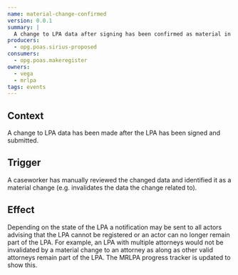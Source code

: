 ```yaml
---
name: material-change-confirmed
version: 0.0.1
summary: |
  A change to LPA data after signing has been confirmed as material in nature
producers:
  - opg.poas.sirius-proposed
consumers:
  - opg.poas.makeregister
owners:
  - vega
  - mrlpa
tags: events
---
```


## Context

A change to LPA data has been made after the LPA has been signed and submitted.

## Trigger

A caseworker has manually reviewed the changed data and identified it as a material change (e.g. invalidates the data the change related to).

## Effect

Depending on the state of the LPA a notification may be sent to all actors advising that the LPA cannot be registered or an actor can no longer remain part of the LPA. For example, an LPA with multiple attorneys would not be invalidated by a material change to an attorney as along as other valid attorneys remain part of the LPA. The MRLPA progress tracker is updated to show this.






